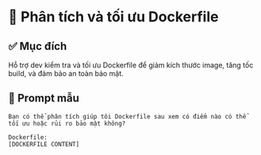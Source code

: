 # 🐳 Phân tích và tối ưu Dockerfile

## ✅ Mục đích
Hỗ trợ dev kiểm tra và tối ưu Dockerfile để giảm kích thước image, tăng tốc build, và đảm bảo an toàn bảo mật.

## 📌 Prompt mẫu
```plaintext
Bạn có thể phân tích giúp tôi Dockerfile sau xem có điểm nào có thể tối ưu hoặc rủi ro bảo mật không?

Dockerfile:
[DOCKERFILE CONTENT]
